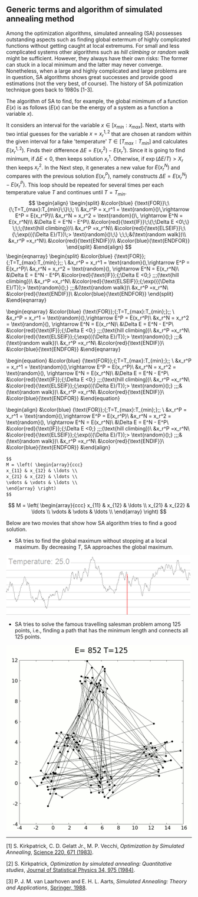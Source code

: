 ## Generic terms and algorithm of simulated annealing method

Among the optimization algorithms, simulated annealing (SA) possesses outstanding aspects such as finding global extermum of highly complicated functions without getting caught at local extremums. For small and less complicated systems other algorithms such as *hill climbing* or *random walk* might be sufficient. However, they always have their own risks: The former can stuck in a local minimum and the latter may never converge. Nonetheless, when a large and highly complicated and large problems are in question, SA algorithms shows great successes and provide good estimations (not the very best, of course). The history of SA potimization technique goes back to 1980s [1-3]. 



The algorithm of SA to find, for example, the global mimimum of a function $E(x)$ is as follows ($E(x)$ can be the energy of a system as a function a variable $x$). 

It considers an interval for the variable $x\in [x_{min}:x_{max}]$. Next, starts with two intial guesses for the variable $x=x_{r}^{1,2}$ that are chosen at random within the given interval for a fake 'temperature' $T\in [T_{max}:T_{min}]$ and calculates $E(x_{r}^{1,2})$. Finds their difference $\Delta E = E(x_r^2)-E(x_r^1)$. Since it is going to find minimum, if $\Delta E<0$, then keeps solution $x_r^1$. Otherwise, if $\exp({{\Delta E}/T})> X_r$ then keeps $x_r^2$. In the Next step, it generates a new value for $E(x_r^N)$ and compares with the previous solution $E(x_r^P)$, namely constructs  $\Delta E = E(x_r^N)-E(x_r^P)$. This loop should be repeated for several times per each temperature value $T$ and continues until $T = T_{min}$. 
$$
\begin{align}
\begin{split}
&\color{blue} {\text{FOR}}\;\{\;T=T_{max}:T_{min}\;\}\;\; \\
&x_r^P = x_r^1 = \text{random}()\,\rightarrow E^P = E(x_r^P)\\
&x_r^N = x_r^2 = \text{random}()\, \rightarrow E^N = E(x_r^N)\\
&\Delta E = E^N - E^P\\
&\color{red}{\text{IF}}\;\{\;\Delta E <0\;\} \;\;\;(\text{hill climbing})\\
&x_r^P =x_r^N\\
&\color{red}{\text{ELSEIF}}\;\{\;\exp({{\Delta E}/T})\;> \text{random}()\;\} \;\;\;&(\text{random walk})\\
&x_r^P =x_r^N\\
&\color{red}{\text{ENDIF}}\\
&\color{blue}{\text{ENDFOR}}
\end{split}
&\end{align}
$$
\begin{eqnarray}
\begin{split}
&\color{blue} {\text{FOR}}\;\{\;T=T_{max}:T_{min}\;\}\;\; \\
&x_r^P = x_r^1 = \text{random}()\,\rightarrow E^P = E(x_r^P)\\
&x_r^N = x_r^2 = \text{random}()\, \rightarrow E^N = E(x_r^N)\\
&\Delta E = E^N - E^P\\
&\color{red}{\text{IF}}\;\{\;\Delta E <0\;\} \;\;\;(\text{hill climbing})\\
&x_r^P =x_r^N\\
&\color{red}{\text{ELSEIF}}\;\{\;\exp({{\Delta E}/T})\;> \text{random}()\;\} \;\;\;&(\text{random walk})\\
&x_r^P =x_r^N\\
&\color{red}{\text{ENDIF}}\\
&\color{blue}{\text{ENDFOR}}
\end{split}
&\end{eqnarray}

\begin{eqnarray}
&\color{blue} {\text{FOR}}\;\{\;T=T_{max}:T_{min}\;\}\;\; \\
&x_r^P = x_r^1 = \text{random}()\,\rightarrow E^P = E(x_r^P)\\
&x_r^N = x_r^2 = \text{random}()\, \rightarrow E^N = E(x_r^N)\\
&\Delta E = E^N - E^P\\
&\color{red}{\text{IF}}\;\{\;\Delta E <0\;\} \;\;\;(\text{hill climbing})\\
&x_r^P =x_r^N\\
&\color{red}{\text{ELSEIF}}\;\{\;\exp({{\Delta E}/T})\;> \text{random}()\;\} \;\;\;&(\text{random walk})\\
&x_r^P =x_r^N\\
&\color{red}{\text{ENDIF}}\\
&\color{blue}{\text{ENDFOR}}
&\end{eqnarray}



\begin{equation}
&\color{blue} {\text{FOR}}\;\{\;T=T_{max}:T_{min}\;\}\;\; \\
&x_r^P = x_r^1 = \text{random}()\,\rightarrow E^P = E(x_r^P)\\
&x_r^N = x_r^2 = \text{random}()\, \rightarrow E^N = E(x_r^N)\\
&\Delta E = E^N - E^P\\
&\color{red}{\text{IF}}\;\{\;\Delta E <0\;\} \;\;\;(\text{hill climbing})\\
&x_r^P =x_r^N\\
&\color{red}{\text{ELSEIF}}\;\{\;\exp({{\Delta E}/T})\;> \text{random}()\;\} \;\;\;&(\text{random walk})\\
&x_r^P =x_r^N\\
&\color{red}{\text{ENDIF}}\\
&\color{blue}{\text{ENDFOR}}
&\end{equation}



\begin{align}
&\color{blue} {\text{FOR}}\;\{\;T=T_{max}:T_{min}\;\}\;\; \\
&x_r^P = x_r^1 = \text{random}()\,\rightarrow E^P = E(x_r^P)\\
&x_r^N = x_r^2 = \text{random}()\, \rightarrow E^N = E(x_r^N)\\
&\Delta E = E^N - E^P\\
&\color{red}{\text{IF}}\;\{\;\Delta E <0\;\} \;\;\;(\text{hill climbing})\\
&x_r^P =x_r^N\\
&\color{red}{\text{ELSEIF}}\;\{\;\exp({{\Delta E}/T})\;> \text{random}()\;\} \;\;\;&(\text{random walk})\\
&x_r^P =x_r^N\\
&\color{red}{\text{ENDIF}}\\
&\color{blue}{\text{ENDFOR}}
&\end{align}



```
$$
M = \left( \begin{array}{ccc}
x_{11} & x_{12} & \ldots \\
x_{21} & x_{22} & \ldots \\
\vdots & \vdots & \ldots \\
\end{array} \right)
$$
```

$$
M = \left( \begin{array}{ccc}
x_{11} & x_{12} & \ldots \\
x_{21} & x_{22} & \ldots \\
\vdots & \vdots & \ldots \\
\end{array} \right)
$$

Below are two movies that show how SA algorithm tries to find a good solution.



* SA tries to find the global maximum without stopping at a local maximum. By decreasing $T$, SA approaches the global maximum.



![Hill_Climbing_with_Simulated_Annealing](/figures/Hill_Climbing_with_Simulated_Annealing.gif)



* SA tries to solve the famous travelling salesman problem among 125 points, i.e., finding a path that has the minimum length and connects all 125 points. 


![Travelling_salesman_problem_solved_with_simulated_annealing](/figures/Travelling_salesman_problem_solved_with_simulated_annealing.gif)











----------------------------------------------------------------

[1] S. Kirkpatrick, C. D. Gelatt Jr., M. P. Vecchi, *Optimization by Simulated Annealing*, [Science 220, 671 (1983)](http://science.sciencemag.org/content/220/4598/671/tab-article-info).

[2] S. Kirkpatrick, *Optimization by simulated annealing: Quantitative studies*, [Journal of Statistical Physics 34, 975 (1984)](https://link.springer.com/article/10.1007/BF01009452).

[3] P. J. M. van Laarhoven and E. H. L. Aarts, *Simulated Annealing: Theory and Applications*, [Springer, 1988](https://www.springer.com/gp/book/9789027725134).

